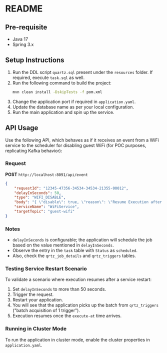 # README

## Pre-requisite
- Java 17
- Spring 3.x

## Setup Instructions

1. Run the DDL script `quartz.sql` present under the `resources` folder. If required, execute `task.sql` as well.
2. Run the following command to build the project:
   ```sh
   mvn clean install -DskipTests -f pom.xml
   ```
3. Change the application port if required in `application.yaml`.
4. Update the database name as per your local configuration.
5. Run the main application and spin up the service.

## API Usage

Use the following API, which behaves as if it receives an event from a WiFi service to the scheduler for disabling guest WiFi (for POC purposes, replicating Kafka behavior):

### Request

**POST** `http://localhost:8091/api/event`

```json
{
    "requestId": "12345-47356-34534-34534-21355-00012",
    "delayInSeconds": 50,
    "type": "WIFI_DISABLE",
    "body": "{ \"disable\": true, \"reason\": \"Resume Execution after service restart\" }",
    "serviceName": "WiFiService",
    "targetTopic": "guest-wifi"
}
```

### Notes
- `delayInSeconds` is configurable; the application will schedule the job based on the value mentioned in `delayInSeconds`.
- Observe the entry in the `task` table with `Status` as `scheduled`.
- Also, check the `qrtz_job_details` and `qrtz_triggers` tables.

### Testing Service Restart Scenario
To validate a scenario where execution resumes after a service restart:
1. Set `delayInSeconds` to more than 50 seconds.
2. Trigger the request.
3. Restart your application.
4. You will see that the application picks up the batch from `qrtz_triggers` ("batch acquisition of 1 trigger").
5. Execution resumes once the `execute-at` time arrives.

### Running in Cluster Mode
To run the application in cluster mode, enable the cluster properties in `application.yaml`.

